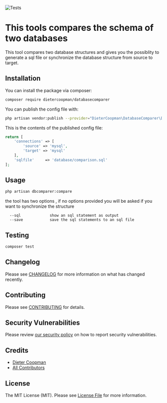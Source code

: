 ![Tests](https://github.com/dietercoopman/databasecomparer/workflows/run-test/badge.svg)


# This tools compares the schema of two databases

This tool compares two database structures and gives you the possiblity to generate a sql file or synchronize the database structure from source to target.

## Installation

You can install the package via composer:

```bash
composer require dietercoopman/databasecomparer
```

You can publish the config file with:
```bash
php artisan vendor:publish --provider="DieterCoopman\DatabaseComparer\DatabaseComparerServiceProvider" --tag="databasecomparer-config"
```

This is the contents of the published config file:

```php
return [
    'connections' => [
        'source' => 'mysql',
        'target' => 'mysql'
    ],
    'sqlfile'     => 'database/comparison.sql'
];

```

## Usage

```bash
php artisan dbcomparer:compare
```

the tool has two options , if no options provided you will be asked if you want to synchronize the structure 

      --sql             show an sql statement as output
      --save            save the sql statements to an sql file
    
## Testing

```bash
composer test
```

## Changelog

Please see [CHANGELOG](CHANGELOG.md) for more information on what has changed recently.

## Contributing

Please see [CONTRIBUTING](.github/CONTRIBUTING.md) for details.

## Security Vulnerabilities

Please review [our security policy](../../security/policy) on how to report security vulnerabilities.

## Credits

- [Dieter Coopman](https://github.com/dietercoopman)
- [All Contributors](../../contributors)

## License

The MIT License (MIT). Please see [License File](LICENSE.md) for more information.
